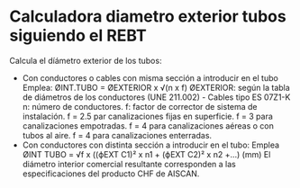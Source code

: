 # Calculadora diametro exterior tubos siguiendo el REBT
Calcula el díámetro exterior de los tubos:
- Con conductores o cables con misma sección a introducir en el tubo
  Emplea: ØINT.TUBO = ØEXTERIOR  x  √(n x f)
    ØEXTERIOR: según la tabla de diámetros de los conductores (UNE 211.002) - Cables tipo ES 07Z1-K
    n: número de conductores.
    f: factor de corrector de sistema de instalación.
      f = 2.5 par canalizaciones fijas en superficie.
      f = 3 para canalizaciones empotradas.
      f = 4 para canalizaciones aéreas o con tubos al aire.
      f = 4 para canalizaciones enterradas.
- Con conductores con distinta sección a introducir en el tubo:
  Emplea ØINT TUBO  = √f x ((ϕEXT C1)² x n1 + (ϕEXT C2)² x n2 +…) (mm)
  El diámetro interior comercial resultante corresponden a las especificaciones del producto CHF de AISCAN.
